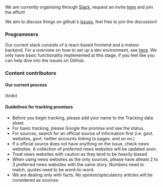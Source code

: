 We are currently organising through [Slack](https://indianpromisetracker.slack.com/), request an invite [here](https://iptuserbot.herokuapp.com/) and join the effort!

We aim to discuss things on github's [issues](https://github.com/reddit-india/indianelectionmeter.github.io/issues), feel free to join the discussion!

### Programmers

Our current stack consists of a react-based frontend and a meteor backend. For a overview on how to set up a dev environment, see [here](meteor/README.md). We only have basic functionality implemented at this stage, if you feel like you can help dive into the issues on GitHub.

### Content contributors

#### Our current process

(todo)

#### Guidelines for tracking promises

* Before you begin tracking, please add your name to the Tracking data sheet.
* For basic tracking, please Google the promise and see the status.
* For sources, search for an official source of information first (i.e. govt. websites, govt. twitter accounts linking to pages. and so on.)
* If a official source does not have anything on the issue, check news websites. A collection of preferred news websites will be updated soon.
* Treat news websites with caution as they tend to be heavily biased
* When using news websites as the only sources, please have atleast 2 to 3 preferred news websites with the same story. Numbers need to match, quotes need to be word-to-word.
* We are dealing only with facts. No opinion/speculatory articles will be considered as sources.